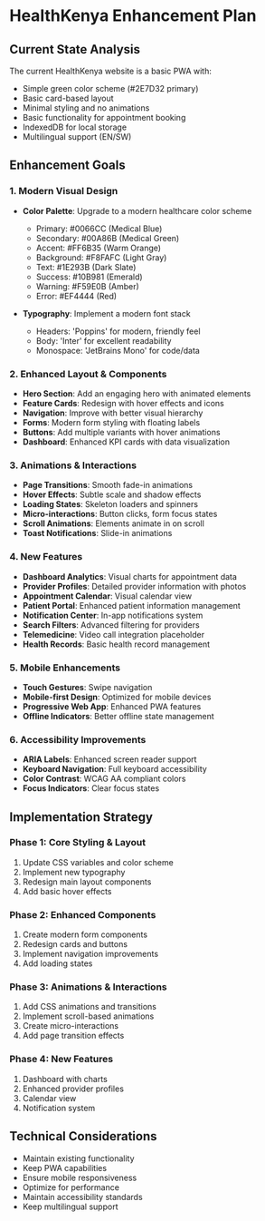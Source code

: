 # HealthKenya Enhancement Plan

## Current State Analysis
The current HealthKenya website is a basic PWA with:
- Simple green color scheme (#2E7D32 primary)
- Basic card-based layout
- Minimal styling and no animations
- Basic functionality for appointment booking
- IndexedDB for local storage
- Multilingual support (EN/SW)

## Enhancement Goals

### 1. Modern Visual Design
- **Color Palette**: Upgrade to a modern healthcare color scheme
  - Primary: #0066CC (Medical Blue)
  - Secondary: #00A86B (Medical Green) 
  - Accent: #FF6B35 (Warm Orange)
  - Background: #F8FAFC (Light Gray)
  - Text: #1E293B (Dark Slate)
  - Success: #10B981 (Emerald)
  - Warning: #F59E0B (Amber)
  - Error: #EF4444 (Red)

- **Typography**: Implement a modern font stack
  - Headers: 'Poppins' for modern, friendly feel
  - Body: 'Inter' for excellent readability
  - Monospace: 'JetBrains Mono' for code/data

### 2. Enhanced Layout & Components
- **Hero Section**: Add an engaging hero with animated elements
- **Feature Cards**: Redesign with hover effects and icons
- **Navigation**: Improve with better visual hierarchy
- **Forms**: Modern form styling with floating labels
- **Buttons**: Add multiple variants with hover animations
- **Dashboard**: Enhanced KPI cards with data visualization

### 3. Animations & Interactions
- **Page Transitions**: Smooth fade-in animations
- **Hover Effects**: Subtle scale and shadow effects
- **Loading States**: Skeleton loaders and spinners
- **Micro-interactions**: Button clicks, form focus states
- **Scroll Animations**: Elements animate in on scroll
- **Toast Notifications**: Slide-in animations

### 4. New Features
- **Dashboard Analytics**: Visual charts for appointment data
- **Provider Profiles**: Detailed provider information with photos
- **Appointment Calendar**: Visual calendar view
- **Patient Portal**: Enhanced patient information management
- **Notification Center**: In-app notifications system
- **Search Filters**: Advanced filtering for providers
- **Telemedicine**: Video call integration placeholder
- **Health Records**: Basic health record management

### 5. Mobile Enhancements
- **Touch Gestures**: Swipe navigation
- **Mobile-first Design**: Optimized for mobile devices
- **Progressive Web App**: Enhanced PWA features
- **Offline Indicators**: Better offline state management

### 6. Accessibility Improvements
- **ARIA Labels**: Enhanced screen reader support
- **Keyboard Navigation**: Full keyboard accessibility
- **Color Contrast**: WCAG AA compliant colors
- **Focus Indicators**: Clear focus states

## Implementation Strategy

### Phase 1: Core Styling & Layout
1. Update CSS variables and color scheme
2. Implement new typography
3. Redesign main layout components
4. Add basic hover effects

### Phase 2: Enhanced Components
1. Create modern form components
2. Redesign cards and buttons
3. Implement navigation improvements
4. Add loading states

### Phase 3: Animations & Interactions
1. Add CSS animations and transitions
2. Implement scroll-based animations
3. Create micro-interactions
4. Add page transition effects

### Phase 4: New Features
1. Dashboard with charts
2. Enhanced provider profiles
3. Calendar view
4. Notification system

## Technical Considerations
- Maintain existing functionality
- Keep PWA capabilities
- Ensure mobile responsiveness
- Optimize for performance
- Maintain accessibility standards
- Keep multilingual support

